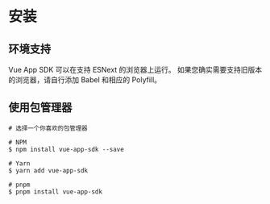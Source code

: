 # 安装

## 环境支持

Vue App SDK 可以在支持 ESNext 的浏览器上运行。 如果您确实需要支持旧版本的浏览器，请自行添加 Babel 和相应的 Polyfill。

## 使用包管理器

```shell
# 选择一个你喜欢的包管理器

# NPM
$ npm install vue-app-sdk --save

# Yarn
$ yarn add vue-app-sdk

# pnpm
$ pnpm install vue-app-sdk
```
